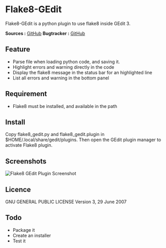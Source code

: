 Flake8-GEdit
============

Flake8-GEdit is a python plugin to use flake8 inside GEdit 3.

**Sources :** [GitHub](http://github.com/khertan/flake8-gedit)
**Bugtracker :** [GitHub](http://github.com/khertan/flake8-gedit/issues)

Feature
-------
* Parse file when loading python code, and saving it.
* Highlight errors and warning directly in the code
* Display the flake8 message in the status bar for an highlighted line
* List all errors and warning in the bottom panel

Requirement
-----------
* Flake8 must be installed, and available in the path

Install
-------
Copy flake8_gedit.py and flake8_gedit.plugin in $HOME/.local/share/gedit/plugins. Then open the GEdit plugin manager to activate Flake8 plugin.

Screenshots
-----------

![Flake8 GEdit Plugin Screenshot](http://khertan.net/medias/flake8-gedit_screenshot.png)

Licence
-------

GNU GENERAL PUBLIC LICENSE Version 3, 29 June 2007

Todo
----

* Package it
* Create an installer
* Test it
